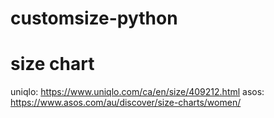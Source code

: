 # customsize-python
# size chart
uniqlo: https://www.uniqlo.com/ca/en/size/409212.html
asos: https://www.asos.com/au/discover/size-charts/women/ 

